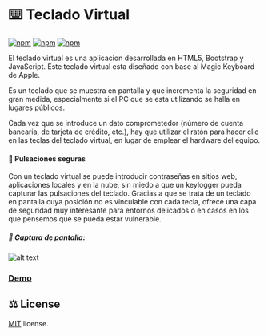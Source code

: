 # ⌨️ Teclado Virtual 
[![npm](https://img.shields.io/badge/Project-portfolio-blue)]() [![npm](https://img.shields.io/badge/Status-seccess-green)]() [![npm](https://img.shields.io/npm/l/@nebular/theme.svg)]() 

El teclado virtual es una aplicacion desarrollada en HTML5, Bootstrap y JavaScript. Este teclado virtual esta diseñado con base al Magic Keyboard de Apple.

Es un teclado que se muestra en pantalla y que incrementa la seguridad en gran medida, especialmente si el PC que se esta utilizando se halla en lugares públicos.

Cada vez que se introduce un dato comprometedor (número de cuenta bancaria, de tarjeta de crédito, etc.), hay que utilizar el ratón para hacer clic en las teclas del teclado virtual, en lugar de emplear el hardware del equipo.

#### 🔐 Pulsaciones seguras
Con un teclado virtual se puede introducir contraseñas en sitios web, aplicaciones locales y en la nube, sin miedo a que un keylogger pueda capturar las pulsaciones del teclado. Gracias a que se trata de un teclado en pantalla cuya posición no es vinculable con cada tecla, ofrece una capa de seguridad muy interesante para entornos delicados o en casos en los que pensemos que se pueda estar vulnerable.

##### 📸 Captura de pantalla:
![alt text](https://live.staticflickr.com/65535/52781767547_85b06ef0a8_o.png)

### [Demo](https://gpinilladev.github.io/Teclado-virtual/)

## ⚖️ License

[MIT](LICENSE.txt) license.


